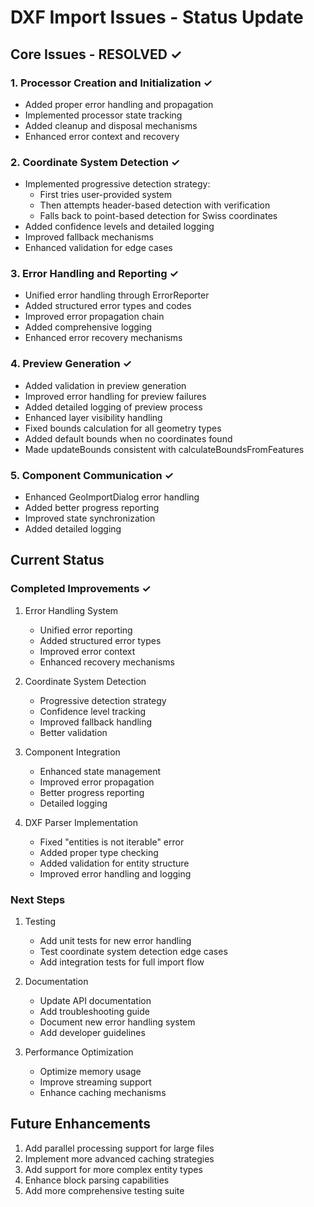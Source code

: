 # DXF Import Issues - Status Update

## Core Issues - RESOLVED ✓

### 1. Processor Creation and Initialization ✓
- Added proper error handling and propagation
- Implemented processor state tracking
- Added cleanup and disposal mechanisms
- Enhanced error context and recovery

### 2. Coordinate System Detection ✓
- Implemented progressive detection strategy:
  * First tries user-provided system
  * Then attempts header-based detection with verification
  * Falls back to point-based detection for Swiss coordinates
- Added confidence levels and detailed logging
- Improved fallback mechanisms
- Enhanced validation for edge cases

### 3. Error Handling and Reporting ✓
- Unified error handling through ErrorReporter
- Added structured error types and codes
- Improved error propagation chain
- Added comprehensive logging
- Enhanced error recovery mechanisms

### 4. Preview Generation ✓
- Added validation in preview generation
- Improved error handling for preview failures
- Added detailed logging of preview process
- Enhanced layer visibility handling
- Fixed bounds calculation for all geometry types
- Added default bounds when no coordinates found
- Made updateBounds consistent with calculateBoundsFromFeatures

### 5. Component Communication ✓
- Enhanced GeoImportDialog error handling
- Added better progress reporting
- Improved state synchronization
- Added detailed logging

## Current Status

### Completed Improvements ✓
1. Error Handling System
   - Unified error reporting
   - Added structured error types
   - Improved error context
   - Enhanced recovery mechanisms

2. Coordinate System Detection
   - Progressive detection strategy
   - Confidence level tracking
   - Improved fallback handling
   - Better validation

3. Component Integration
   - Enhanced state management
   - Improved error propagation
   - Better progress reporting
   - Detailed logging

4. DXF Parser Implementation
   - Fixed "entities is not iterable" error
   - Added proper type checking
   - Added validation for entity structure
   - Improved error handling and logging

### Next Steps
1. Testing
   - Add unit tests for new error handling
   - Test coordinate system detection edge cases
   - Add integration tests for full import flow

2. Documentation
   - Update API documentation
   - Add troubleshooting guide
   - Document new error handling system
   - Add developer guidelines

3. Performance Optimization
   - Optimize memory usage
   - Improve streaming support
   - Enhance caching mechanisms

## Future Enhancements
1. Add parallel processing support for large files
2. Implement more advanced caching strategies
3. Add support for more complex entity types
4. Enhance block parsing capabilities
5. Add more comprehensive testing suite

